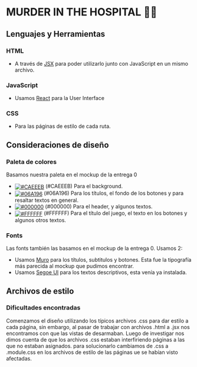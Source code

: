 # MURDER IN THE HOSPITAL 🥼🏥

## Lenguajes y Herramientas

### HTML

- A través de [JSX](https://legacy.reactjs.org/docs/introducing-jsx.html) para poder utilizarlo junto con JavaScript en un mismo archivo.

### JavaScript

- Usamos [React](http://facebook.github.io/react) para la User Interface

### CSS

- Para las páginas de estilo de cada ruta.


## Consideraciones de diseño

### Paleta de colores

Basamos nuestra paleta en el mockup de la entrega 0

- <a href='#'><img valign='middle' alt='#CAEEEB' src='https://readme-swatches.vercel.app/CAEEEB?style=round'/></a> (#CAEEEB) Para el background.
- <a href='#'><img valign='middle' alt='#06A196' src='https://readme-swatches.vercel.app/06A196?style=round'/></a> (#06A196) Para los títulos, el fondo de los botones y para resaltar textos en general.
- <a href='#'><img valign='middle' alt='#000000' src='https://readme-swatches.vercel.app/000000?style=round'/></a> (#000000) Para el header, y algunos textos.
- <a href='#'><img valign='middle' alt='#FFFFFF' src='https://readme-swatches.vercel.app/FFFFFF?style=round'/></a> (#FFFFFF) Para el título del juego, el texto en los botones y algunos otros textos.

### Fonts

Las fonts también las basamos en el mockup de la entrega 0. Usamos 2:

- Usamos [Muro](https://www.dafont.com/es/muro.font) para los títulos, subtitulos y botones. Esta fue la tipografía más parecida al mockup que pudimos encontrar.
- Usamos [Segoe UI](https://learn.microsoft.com/es-es/typography/font-list/segoe-ui) para los textos descriptivos, esta venía ya instalada.


## Archivos de estilo

### Dificultades encontradas

Comenzamos el diseño utilizando los típicos archivos .css para dar estilo a cada página, sin embargo, al pasar de trabajar con archivos .html a .jsx nos encontramos con que las vistas de desarmaban. Luego de investigar nos dimos cuenta de que los archivos .css estaban interfiriendo páginas a las que no estaban asignados.
para solucionarlo cambiamos de .css a .module.css en los archivos de estilo de las páginas ue se habían visto afectadas.
